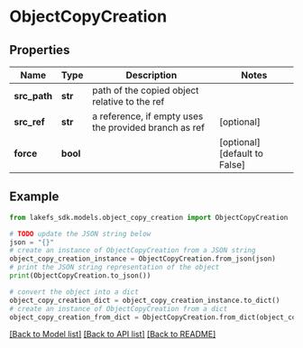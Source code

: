 # ObjectCopyCreation


## Properties

Name | Type | Description | Notes
------------ | ------------- | ------------- | -------------
**src_path** | **str** | path of the copied object relative to the ref | 
**src_ref** | **str** | a reference, if empty uses the provided branch as ref | [optional] 
**force** | **bool** |  | [optional] [default to False]

## Example

```python
from lakefs_sdk.models.object_copy_creation import ObjectCopyCreation

# TODO update the JSON string below
json = "{}"
# create an instance of ObjectCopyCreation from a JSON string
object_copy_creation_instance = ObjectCopyCreation.from_json(json)
# print the JSON string representation of the object
print(ObjectCopyCreation.to_json())

# convert the object into a dict
object_copy_creation_dict = object_copy_creation_instance.to_dict()
# create an instance of ObjectCopyCreation from a dict
object_copy_creation_from_dict = ObjectCopyCreation.from_dict(object_copy_creation_dict)
```
[[Back to Model list]](../README.md#documentation-for-models) [[Back to API list]](../README.md#documentation-for-api-endpoints) [[Back to README]](../README.md)


